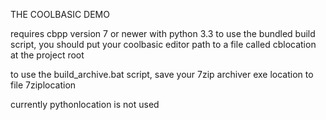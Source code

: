 THE COOLBASIC DEMO

requires cbpp version 7 or newer with python 3.3
to use the bundled build script, you should put your coolbasic editor path to a file called cblocation at the project root

to use the build_archive.bat script, save your 7zip archiver exe location to file 7ziplocation


currently pythonlocation is not used


